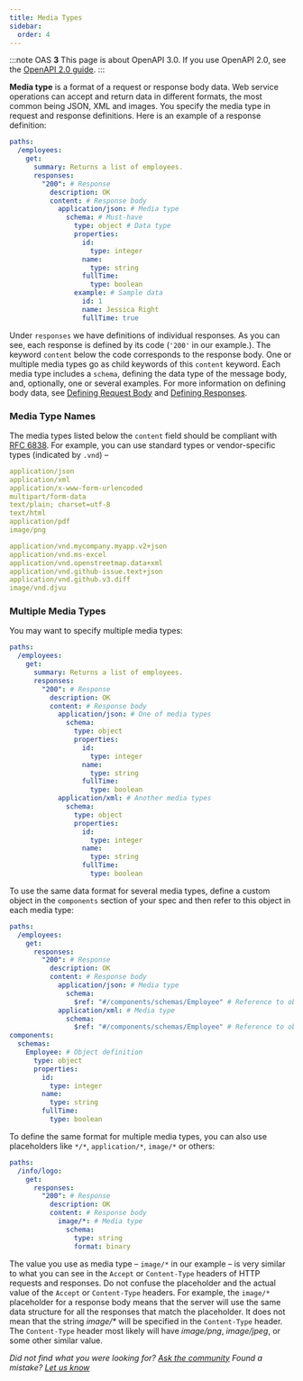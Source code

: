 ```yaml
---
title: Media Types
sidebar:
  order: 4
---
```


:::note
OAS **3** This page is about OpenAPI 3.0. If you use OpenAPI 2.0, see the [OpenAPI 2.0 guide](/docs/specification/v2_0/mime-types/).
:::

**Media type** is a format of a request or response body data. Web service operations can accept and return data in different formats, the most common being JSON, XML and images. You specify the media type in request and response definitions. Here is an example of a response definition:

```yaml
paths:
  /employees:
    get:
      summary: Returns a list of employees.
      responses:
        "200": # Response
          description: OK
          content: # Response body
            application/json: # Media type
              schema: # Must-have
                type: object # Data type
                properties:
                  id:
                    type: integer
                  name:
                    type: string
                  fullTime:
                    type: boolean
                example: # Sample data
                  id: 1
                  name: Jessica Right
                  fullTime: true
```

Under `responses` we have definitions of individual responses. As you can see, each response is defined by its code (`'200'` in our example.). The keyword `content` below the code corresponds to the response body. One or multiple media types go as child keywords of this `content` keyword. Each media type includes a `schema`, defining the data type of the message body, and, optionally, one or several examples. For more information on defining body data, see [Defining Request Body](/docs/specification/describing-request-body/describing-request-body/) and [Defining Responses](/docs/specification/describing-responses/).

### Media Type Names

The media types listed below the `content` field should be compliant with [RFC 6838](https://datatracker.ietf.org/doc/html/rfc6838). For example, you can use standard types or vendor-specific types (indicated by `.vnd`) –

```yaml
application/json
application/xml
application/x-www-form-urlencoded
multipart/form-data
text/plain; charset=utf-8
text/html
application/pdf
image/png
```

```yaml
application/vnd.mycompany.myapp.v2+json
application/vnd.ms-excel
application/vnd.openstreetmap.data+xml
application/vnd.github-issue.text+json
application/vnd.github.v3.diff
image/vnd.djvu
```

### Multiple Media Types

You may want to specify multiple media types:

```yaml
paths:
  /employees:
    get:
      summary: Returns a list of employees.
      responses:
        "200": # Response
          description: OK
          content: # Response body
            application/json: # One of media types
              schema:
                type: object
                properties:
                  id:
                    type: integer
                  name:
                    type: string
                  fullTime:
                    type: boolean
            application/xml: # Another media types
              schema:
                type: object
                properties:
                  id:
                    type: integer
                  name:
                    type: string
                  fullTime:
                    type: boolean
```

To use the same data format for several media types, define a custom object in the `components` section of your spec and then refer to this object in each media type:

```yaml
paths:
  /employees:
    get:
      responses:
        "200": # Response
          description: OK
          content: # Response body
            application/json: # Media type
              schema:
                $ref: "#/components/schemas/Employee" # Reference to object definition
            application/xml: # Media type
              schema:
                $ref: "#/components/schemas/Employee" # Reference to object definition
components:
  schemas:
    Employee: # Object definition
      type: object
      properties:
        id:
          type: integer
        name:
          type: string
        fullTime:
          type: boolean
```

To define the same format for multiple media types, you can also use placeholders like `*/*`, `application/*`, `image/*` or others:

```yaml
paths:
  /info/logo:
    get:
      responses:
        "200": # Response
          description: OK
          content: # Response body
            image/*: # Media type
              schema:
                type: string
                format: binary
```

The value you use as media type – `image/*` in our example – is very similar to what you can see in the `Accept` or `Content-Type` headers of HTTP requests and responses. Do not confuse the placeholder and the actual value of the `Accept` or `Content-Type` headers. For example, the `image/*` placeholder for a response body means that the server will use the same data structure for all the responses that match the placeholder. It does not mean that the string _image/\*_ will be specified in the `Content-Type` header. The `Content-Type` header most likely will have _image/png_, _image/jpeg_, or some other similar value.

_Did not find what you were looking for? [Ask the community](https://community.smartbear.com/t5/Swagger-Open-Source-Tools/bd-p/SwaggerOSTools)
Found a mistake? [Let us know](https://github.com/swagger-api/swagger.io/issues)_
